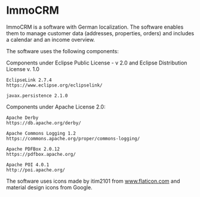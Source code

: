 # ImmoCRM
ImmoCRM is a software with German localization. The software enables them to manage customer data (addresses, properties, orders) and includes a calendar and an income overview.

The software uses the following components:
 
Components under Eclipse Public License - v 2.0 and Eclipse Distribution License v. 1.0

	EclipseLink 2.7.4
	https://www.eclipse.org/eclipselink/

	javax.persistence 2.1.0

 
Components under Apache License 2.0:

	Apache Derby
	https://db.apache.org/derby/

	Apache Commons Logging 1.2
	https://commons.apache.org/proper/commons-logging/

	Apache PDFBox 2.0.12
	https://pdfbox.apache.org/

	Apache POI 4.0.1
	http://poi.apache.org/

	
The software uses icons made by itim2101 from www.flaticon.com and material design icons from Google.

